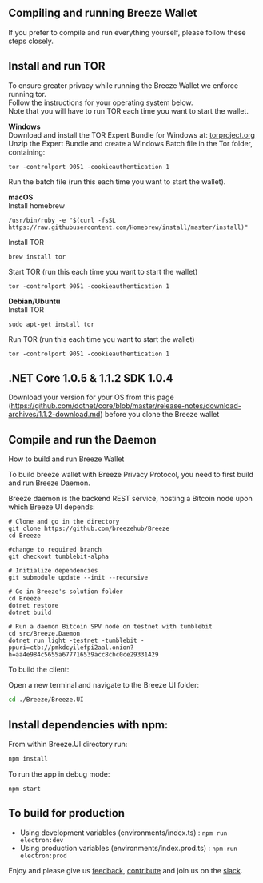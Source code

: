 ## Compiling and running Breeze Wallet
If you prefer to compile and run everything yourself, please follow these steps closely.

## Install and run TOR
To ensure greater privacy while running the Breeze Wallet we enforce running tor.<br />
Follow the instructions for your operating system below.<br />
Note that you will have to run TOR each time you want to start the wallet.<br />

**Windows**<br />
Download and install the TOR Expert Bundle for Windows at: [torproject.org](https://www.torproject.org/download/download.html.en)<br />
Unzip the Expert Bundle and create a Windows Batch file in the Tor folder, containing:
```
tor -controlport 9051 -cookieauthentication 1
```

Run the batch file (run this each time you want to start the wallet).

**macOS** <br />
Install homebrew
```
/usr/bin/ruby -e "$(curl -fsSL https://raw.githubusercontent.com/Homebrew/install/master/install)"
```

Install TOR
```
brew install tor
```

Start TOR (run this each time you want to start the wallet)
```
tor -controlport 9051 -cookieauthentication 1
```

**Debian/Ubuntu** <br />
Install TOR
```
sudo apt-get install tor
```

Run TOR (run this each time you want to start the wallet)
```
tor -controlport 9051 -cookieauthentication 1
```

## .NET Core 1.0.5 & 1.1.2 SDK 1.0.4

Download your version for your OS from this page (https://github.com/dotnet/core/blob/master/release-notes/download-archives/1.1.2-download.md) before you clone the Breeze wallet

## Compile and run the Daemon
How to build and run Breeze Wallet

To build breeze wallet with Breeze Privacy Protocol, you need to first build and run Breeze Daemon.

Breeze daemon is the backend REST service, hosting a Bitcoin node upon which Breeze UI depends:

```
# Clone and go in the directory
git clone https://github.com/breezehub/Breeze
cd Breeze

#change to required branch
git checkout tumblebit-alpha

# Initialize dependencies
git submodule update --init --recursive

# Go in Breeze's solution folder
cd Breeze
dotnet restore
dotnet build

# Run a daemon Bitcoin SPV node on testnet with tumblebit
cd src/Breeze.Daemon
dotnet run light -testnet -tumblebit -ppuri=ctb://pmkdcyilefpi2aal.onion?h=aa4e984c5655a677716539acc8cbc0ce29331429
```

To build the client:

Open a new terminal and navigate to the Breeze UI folder:
``` bash
cd ./Breeze/Breeze.UI
```

## Install dependencies with npm:

From within Breeze.UI directory run:

``` bash
npm install
```

To run the app in debug mode:

```
npm start
```

## To build for production

- Using development variables (environments/index.ts) :  `npm run electron:dev`
- Using production variables (environments/index.prod.ts) :  `npm run electron:prod`

Enjoy and please give us [feedback](https://stratisplatform.slack.com/messages/C5F5GGLC8/), [contribute](https://github.com/BreezeHub) and join us on the [slack](https://stratisplatform.slack.com/messages/C5F5GGLC8/).

